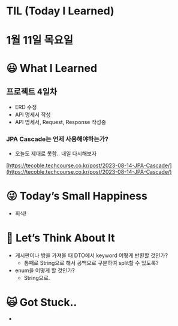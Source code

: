 # TIL (Today I Learned)

# 1월 11일 목요일

# 😃 What I Learned

## 프로젝트 4일차

- ERD 수정
- API 명세서 작성
- API 명세서, Request, Response 작성중

### JPA Cascade는 언제 사용해야하는가?

- 오늘도 제대로 못함.. 내일 다시해보자

[https://tecoble.techcourse.co.kr/post/2023-08-14-JPA-Cascade/](https://tecoble.techcourse.co.kr/post/2023-08-14-JPA-Cascade/)

# 😜 Today’s Small Happiness

- 회식!

# 🧐 Let’s Think About It

- 게시판이나 방을 가져올 때 DTO에서 keyword 어떻게 반환할 것인가?
    - 통째로 String으로 해서 공백으로 구분하여 split할 수 있도록?
- enum을 어떻게 할 것인가?
    - String으로.

# 🙀 Got Stuck..

-
